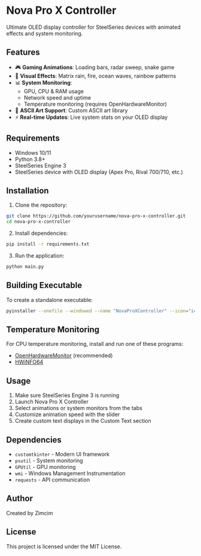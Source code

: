 # Nova Pro X Controller

Ultimate OLED display controller for SteelSeries devices with animated effects and system monitoring.

## Features

- 🎮 **Gaming Animations**: Loading bars, radar sweep, snake game
- 🌊 **Visual Effects**: Matrix rain, fire, ocean waves, rainbow patterns
- 📊 **System Monitoring**:
  - GPU, CPU & RAM usage
  - Network speed and uptime
  - Temperature monitoring (requires OpenHardwareMonitor)
- 🎨 **ASCII Art Support**: Custom ASCII art library
- ⚡ **Real-time Updates**: Live system stats on your OLED display

## Requirements

- Windows 10/11
- Python 3.8+
- SteelSeries Engine 3
- SteelSeries device with OLED display (Apex Pro, Rival 700/710, etc.)

## Installation

1. Clone the repository:

```bash
git clone https://github.com/yourusername/nova-pro-x-controller.git
cd nova-pro-x-controller
```

2. Install dependencies:

```bash
pip install -r requirements.txt
```

3. Run the application:

```bash
python main.py
```

## Building Executable

To create a standalone executable:

```bash
pyinstaller --onefile --windowed --name "NovaProXController" --icon="icon.ico" --add-data "ascii_arts;ascii_arts" --collect-all customtkinter main.py
```

## Temperature Monitoring

For CPU temperature monitoring, install and run one of these programs:

- [OpenHardwareMonitor](https://openhardwaremonitor.org/) (recommended)
- [HWiNFO64](https://www.hwinfo.com/)

## Usage

1. Make sure SteelSeries Engine 3 is running
2. Launch Nova Pro X Controller
3. Select animations or system monitors from the tabs
4. Customize animation speed with the slider
5. Create custom text displays in the Custom Text section

## Dependencies

- `customtkinter` - Modern UI framework
- `psutil` - System monitoring
- `GPUtil` - GPU monitoring
- `wmi` - Windows Management Instrumentation
- `requests` - API communication

## Author

Created by Zimcim

## License

This project is licensed under the MIT License.
